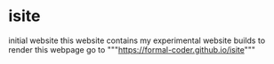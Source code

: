 # isite
initial website
this website contains my experimental website builds
to render this webpage go to 
"""https://formal-coder.github.io/isite"""
